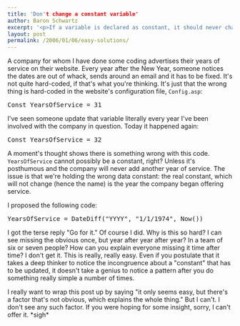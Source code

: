 ```yaml
---
title: 'Don't change a constant variable'
author: Baron Schwartz
excerpt: '<p>If a variable is declared as constant, it should never change.  If it needs to be changed, something is wrong.</p>'
layout: post
permalink: /2006/01/06/easy-solutions/
---
```

A company for whom I have done some coding advertises their years of service on their website. Every year after the New Year, someone notices the dates are out of whack, sends around an email and it has to be fixed. It's not quite hard-coded, if that's what you're thinking. It's just that the wrong thing is hard-coded in the website's configuration file, `Config.asp`:

<pre>Const YearsOfService = 31</pre>

I've seen someone update that variable literally every year I've been involved with the company in question. Today it happened again:

<pre>Const YearsOfService = 32</pre>

A moment's thought shows there is something wrong with this code. `YearsOfService` cannot possibly be a constant, right? Unless it's posthumous and the company will never add another year of service. The issue is that we're holding the wrong data constant: the real constant, which will not change (hence the name) is the year the company began offering service.

I proposed the following code:

<pre>YearsOfService = DateDiff("YYYY", "1/1/1974", Now())</pre>

I got the terse reply "Go for it." Of course I did. Why is this so hard? I can see missing the obvious once, but year after year after year? In a team of six or seven people? How can you explain everyone missing it time after time? I don't get it. This is really, really easy. Even if you postulate that it takes a deep thinker to notice the incongruence about a "constant" that has to be updated, it doesn't take a genius to notice a pattern after you do something really simple a number of times.

I really want to wrap this post up by saying "it only seems easy, but there's a factor that's not obvious, which explains the whole thing." But I can't. I don't see any such factor. If you were hoping for some insight, sorry, I can't offer it. \*sigh\*
